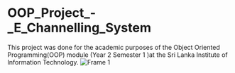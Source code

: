 # OOP_Project_-_E_Channelling_System

This project was done for the academic purposes of the Object Oriented Programming(OOP) module (Year 2 Semester 1 )at the Sri Lanka Institute of Information Technology.
![Frame 1](https://user-images.githubusercontent.com/87405540/209428476-63d491ef-a6ea-4df2-805f-ea9505902886.png)
